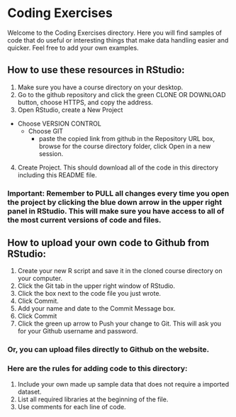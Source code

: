 # Coding Exercises

Welcome to the Coding Exercises directory. Here you will find samples of code that do useful or interesting things that make data handling easier and quicker. Feel free to add your own examples.

## How to use these resources in RStudio:

1. Make sure you have a course directory on your desktop.
2. Go to the github repository and click the green CLONE OR DOWNLOAD button, choose HTTPS, and copy the address.
3. Open RStudio, create a New Project
  * Choose VERSION CONTROL
    * Choose GIT
      * paste the copied link from github in the Repository URL box, browse for the course directory folder, click Open in a new session.
4. Create Project. This should download all of the code in this directory including this README file.

### Important: Remember to PULL all changes every time you open the project by clicking the blue down arrow in the upper right panel in RStudio. This will make sure you have access to all of the most current versions of code and files.

## How to upload your own code to Github from RStudio:

1. Create your new R script and save it in the cloned course directory on your computer.
2. Click the Git tab in the upper right window of RStudio.
3. Click the box next to the code file you just wrote.
4. Click Commit.
5. Add your name and date to the Commit Message box.
6. Click Commit
7. Click the green up arrow to Push your change to Git. This will ask you for your Github username and password.

### Or, you can upload files directly to Github on the website.


### Here are the rules for adding code to this directory:
1. Include your own made up sample data that does not require a imported dataset.
2. List all required libraries at the beginning of the file.
3. Use comments for each line of code.
